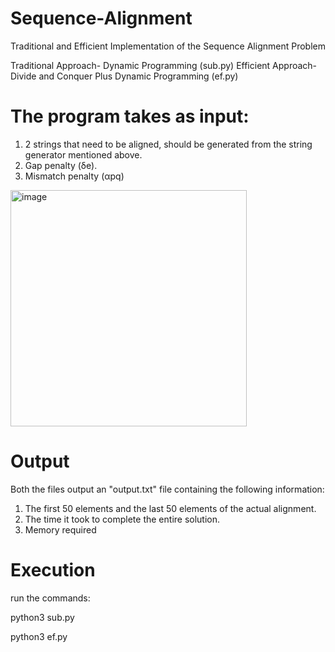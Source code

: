 # Sequence-Alignment
Traditional and Efficient Implementation of the Sequence Alignment Problem  

Traditional Approach- Dynamic Programming (sub.py)
Efficient Approach- Divide and Conquer Plus Dynamic Programming (ef.py)


# The program takes as input:
1. 2 strings that need to be aligned, should be generated from the string
generator mentioned above.
2. Gap penalty (δe).
3. Mismatch penalty (αpq)

<img width="378" alt="image" src="https://user-images.githubusercontent.com/44604685/149442972-e8bdda73-7b0c-479c-93b4-4b24a84987c8.png">


# Output
Both the files output an "output.txt" file containing the following information:
1. The first 50 elements and the last 50 elements of the actual alignment.
2. The time it took to complete the entire solution.
3. Memory required

# Execution
run the commands:

python3 sub.py

python3 ef.py

